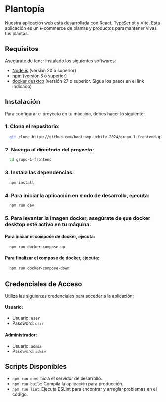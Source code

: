 # Plantopía

Nuestra aplicación web está desarrollada con React, TypeScript y Vite. Esta aplicación es un e-commerce de plantas y productos para mantener vivas tus plantas.

## Requisitos

Asegúrate de tener instalado los siguientes softwares:

- [Node.js](https://nodejs.org/) (versión 20 o superior)
- [npm](https://www.npmjs.com/) (versión 6 o superior)
- [docker desktop](https://docs.docker.com/desktop/setup/install/windows-install/) (versión 27 o superior. Sigue los pasos en el link indicado)

## Instalación

Para configurar el proyecto en tu máquina, debes hacer lo siguiente:


### 1.  Clona el repositorio:   
  ```bash
    git clone https://github.com/bootcamp-uchile-2024/grupo-1-frontend.git
  ```
### 2.  Navega al directorio del proyecto:
  ```bash
    cd grupo-1-frontend
  ```
### 3.  Instala las dependencias:
  ```bash
    npm install
  ```
### 4.  Para iniciar la aplicación en modo de desarrollo, ejecuta:
  ```bash
    npm run dev
  ```
### 5. Para levantar la imagen docker, asegúrate de que docker desktop esté activo en tu máquina:
    
####   Para iniciar el compose de docker, ejecuta:
  ```bash
    npm run docker-compose-up
  ```
####   Para finalizar el compose de docker, ejecuta:
  ```bash
    npm run docker-compose-down
  ```

## Credenciales de Acceso

Utiliza las siguientes credenciales para acceder a la aplicación:

#### Usuario:

* Usuario: `user`
* Password: `user`

#### Administrador:

* Usuario: `admin`
* Password: `admin`

## Scripts Disponibles

- `npm run dev`: Inicia el servidor de desarrollo.
- `npm run build`: Compila la aplicación para producción.
- `npm run lint`: Ejecuta ESLint para encontrar y arreglar problemas en el código.